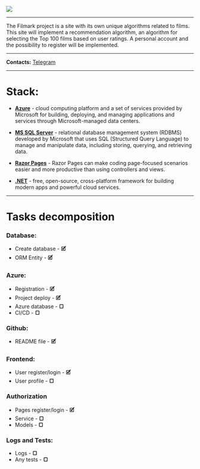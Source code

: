 ![](https://i.ibb.co/Ln9PXXY/Picsart-23-04-27-08-29-04-769.png)
___
The Filmark project is a site with its own unique algorithms related to films. This site will implement a recommendation algorithm, an algorithm for selecting the Top 100 films based on user ratings. A personal account and the possibility to register will be implemented.
___
**Contacts:**
[Telegram](https://t.me/Nketr)
___
# Stack:
* **[Azure](https://azure.microsoft.com/en-us/)** - cloud computing platform and a set of services provided by Microsoft for building, deploying, and managing applications and services through Microsoft-managed data centers.

* **[MS SQL Server](https://www.microsoft.com/en-us/sql-server/)** - relational database management system (RDBMS) developed by Microsoft that uses SQL (Structured Query Language) to manage and manipulate data, including storing, querying, and retrieving data.

* **[Razor Pages](https://learn.microsoft.com/en-us/aspnet/core/razor-pages/?view=aspnetcore-7.0&tabs=visual-studio)** - Razor Pages can make coding page-focused scenarios easier and more productive than using controllers and views.

* **[.NET](https://dotnet.microsoft.com/en-us/)** - free, open-source, cross-platform framework for building modern apps and powerful cloud services.
___

# Tasks decomposition

### Database:

* Create database - **🗹︎**
* ORM Entity - **🗹︎**

### Azure:

* Registration - **🗹︎**
* Project deploy - **🗹︎**
* Azure database - **▢**
* CI/CD - **▢**

### Github:

* README file - **🗹︎**

### Frontend:

* User register/login - **🗹︎**
* User profile - **▢**

### Authorization

* Pages register/login - **🗹︎**
* Service - **▢**
* Models - **▢**

### Logs and Tests:

* Logs - **▢**
* Any tests - **▢**